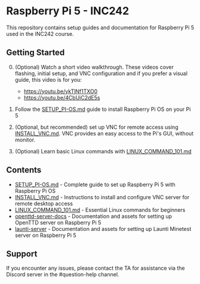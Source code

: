 # Raspberry Pi 5 - INC242

This repository contains setup guides and documentation for Raspberry Pi 5 used in the INC242 course.

## Getting Started

0. (Optional) Watch a short video walkthrough. These videos cover flashing, initial setup, and VNC configuration and if you prefer a visual guide, this video is for you:

   - https://youtu.be/ykTlNf1TXO0
   - https://youtu.be/4CbUiC2dE5s

1. Follow the [SETUP_PI-OS.md](./SETUP_PI-OS.md) guide to install Raspberry Pi OS on your Pi 5
2. (Optional, but recommended) set up VNC for remote access using [INSTALL_VNC.md](./INSTALL_VNC.md). VNC provides an easy access to the Pi's GUI, without monitor.
3. (Optional) Learn basic Linux commands with [LINUX_COMMAND_101.md](./LINUX_COMMAND_101.md)

## Contents

- [SETUP_PI-OS.md](./SETUP_PI-OS.md) - Complete guide to set up Raspberry Pi 5 with Raspberry Pi OS
- [INSTALL_VNC.md](./INSTALL_VNC.md) - Instructions to install and configure VNC server for remote desktop access
- [LINUX_COMMAND_101.md](./LINUX_COMMAND_101.md) - Essential Linux commands for beginners
- [openttd-server-docs](./openttd-server-docs) - Documentation and assets for setting up OpenTTD server on Raspberry Pi 5
- [launti-server](./launti-server) - Documentation and assets for setting up Launti Minetest server on Raspberry Pi 5

## Support

If you encounter any issues, please contact the TA for assistance via the Discord server in the #question-help channel.
